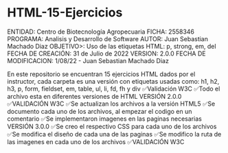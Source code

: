 # HTML-15-Ejercicios
 ENTIDAD: Centro de Biotecnología Agropecuaria
    FICHA: 2558346
    PROGRAMA: Analisis y Desarrollo de Software
    AUTOR: Juan Sebastian Machado Diaz
    OBJETIVO>: Uso de las etiquetas HTML: p, strong, em, del
    FECHA DE CREACIÓN: 31 de Julio de 2022
    VERSION: 2.0.0
    FECHA DE MODIFICACION: 1/08/22  - Juan Sebastian Machado Diaz
    
En este repositorio se encuentran 15 ejercicios HTML dados por el instructor, cada carpeta es una versión con etiquetas usadas como: h1, h2, h3, p, form, fieldset, em, table, ul, li, fd, fh y div
✅Validación W3C
  ✅Todo el archivo esta en diferentes versiones de HTML
VERSIÓN 2.0.0
  ✅VALIDACIÓN W3C
  ✅Se actualizan los archivos a la versión HTML5
  ✅Se documento cada uno de los archivos, al empezar el codigo en un comentario
  ✅Se implementaron imagenes en las paginas necesarias
VERSIÓN 3.0.0
  ✅Se creo el respectivo CSS para cada uno de los archivos
  ✅Se modifica el diseño de cada una de las paginas
  ✅Se modifico la ruta de las imagenes en cada uno de los archivos
  ✅VALIDACIÓN W3C
